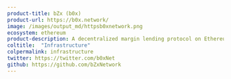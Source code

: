 ```yaml
---
product-title: bZx (b0x)
product-url: https://b0x.network/
image: /images/output_md/httpsb0xnetwork.png
ecosystem: ethereum
product-description: A decentralized margin lending protocol on Ethereum
coltitle:  "Infrastructure"
colpermalink: infrastructure
twitter: https://twitter.com/b0xNet
github: https://github.com/bZxNetwork
---
```

